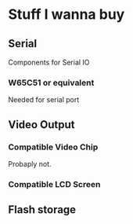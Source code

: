 # Stuff I wanna buy

## Serial

Components for Serial IO

### W65C51 or equivalent

Needed for serial port

## Video Output

### Compatible Video Chip

Probaply not.

### Compatible LCD Screen

## Flash storage
